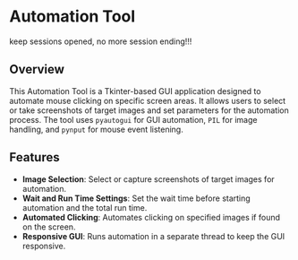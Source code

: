# Automation Tool
keep sessions opened, no more session ending!!!
## Overview
This Automation Tool is a Tkinter-based GUI application designed to automate mouse clicking on specific screen areas. It allows users to select or take screenshots of target images and set parameters for the automation process. The tool uses `pyautogui` for GUI automation, `PIL` for image handling, and `pynput` for mouse event listening.


## Features
- **Image Selection**: Select or capture screenshots of target images for automation.
- **Wait and Run Time Settings**: Set the wait time before starting automation and the total run time.
- **Automated Clicking**: Automates clicking on specified images if found on the screen.
- **Responsive GUI**: Runs automation in a separate thread to keep the GUI responsive.

